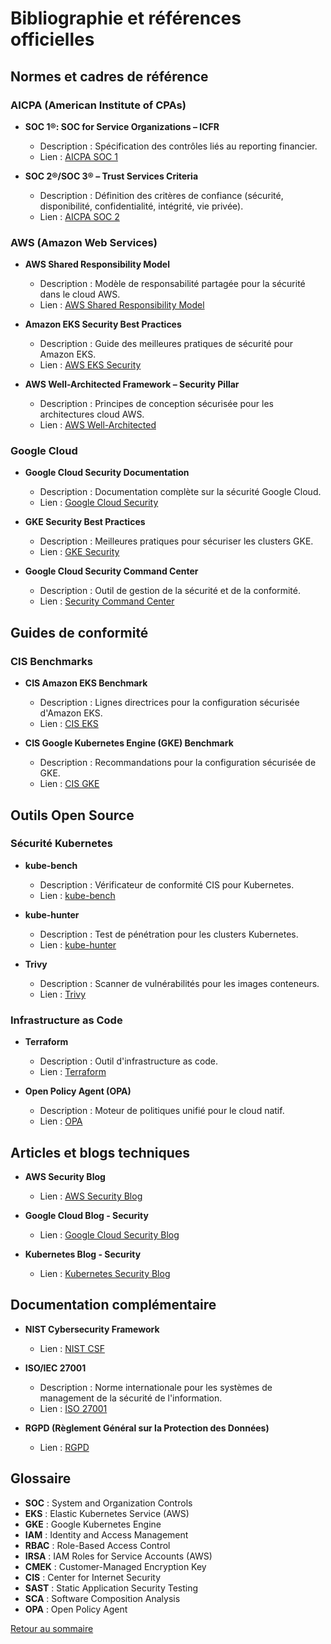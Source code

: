 # Bibliographie et références officielles

## Normes et cadres de référence

### AICPA (American Institute of CPAs)
- **SOC 1®: SOC for Service Organizations – ICFR**
  - Description : Spécification des contrôles liés au reporting financier.
  - Lien : [AICPA SOC 1](https://www.aicpa.org/interestareas/frc/assuranceadvisoryservices/aicpasoc1report.html)

- **SOC 2®/SOC 3® – Trust Services Criteria**
  - Description : Définition des critères de confiance (sécurité, disponibilité, confidentialité, intégrité, vie privée).
  - Lien : [AICPA SOC 2](https://www.aicpa.org/interestareas/frc/assuranceadvisoryservices/trustservicescriteria.html)

### AWS (Amazon Web Services)
- **AWS Shared Responsibility Model**
  - Description : Modèle de responsabilité partagée pour la sécurité dans le cloud AWS.
  - Lien : [AWS Shared Responsibility Model](https://aws.amazon.com/compliance/shared-responsibility-model/)

- **Amazon EKS Security Best Practices**
  - Description : Guide des meilleures pratiques de sécurité pour Amazon EKS.
  - Lien : [AWS EKS Security](https://docs.aws.amazon.com/eks/latest/userguide/security.html)

- **AWS Well-Architected Framework – Security Pillar**
  - Description : Principes de conception sécurisée pour les architectures cloud AWS.
  - Lien : [AWS Well-Architected](https://docs.aws.amazon.com/wellarchitected/latest/security-pillar/welcome.html)

### Google Cloud
- **Google Cloud Security Documentation**
  - Description : Documentation complète sur la sécurité Google Cloud.
  - Lien : [Google Cloud Security](https://cloud.google.com/security)

- **GKE Security Best Practices**
  - Description : Meilleures pratiques pour sécuriser les clusters GKE.
  - Lien : [GKE Security](https://cloud.google.com/kubernetes-engine/docs/concepts/security-overview)

- **Google Cloud Security Command Center**
  - Description : Outil de gestion de la sécurité et de la conformité.
  - Lien : [Security Command Center](https://cloud.google.com/security-command-center)

## Guides de conformité

### CIS Benchmarks
- **CIS Amazon EKS Benchmark**
  - Description : Lignes directrices pour la configuration sécurisée d'Amazon EKS.
  - Lien : [CIS EKS](https://www.cisecurity.org/benchmark/amazon_eks/)

- **CIS Google Kubernetes Engine (GKE) Benchmark**
  - Description : Recommandations pour la configuration sécurisée de GKE.
  - Lien : [CIS GKE](https://www.cisecurity.org/benchmark/kubernetes/)

## Outils Open Source

### Sécurité Kubernetes
- **kube-bench**
  - Description : Vérificateur de conformité CIS pour Kubernetes.
  - Lien : [kube-bench](https://github.com/aquasecurity/kube-bench)

- **kube-hunter**
  - Description : Test de pénétration pour les clusters Kubernetes.
  - Lien : [kube-hunter](https://github.com/aquasecurity/kube-hunter)

- **Trivy**
  - Description : Scanner de vulnérabilités pour les images conteneurs.
  - Lien : [Trivy](https://github.com/aquasecurity/trivy)

### Infrastructure as Code
- **Terraform**
  - Description : Outil d'infrastructure as code.
  - Lien : [Terraform](https://www.terraform.io/)

- **Open Policy Agent (OPA)**
  - Description : Moteur de politiques unifié pour le cloud natif.
  - Lien : [OPA](https://www.openpolicyagent.org/)

## Articles et blogs techniques
- **AWS Security Blog**
  - Lien : [AWS Security Blog](https://aws.amazon.com/blogs/security/)

- **Google Cloud Blog - Security**
  - Lien : [Google Cloud Security Blog](https://cloud.google.com/blog/topics/security)

- **Kubernetes Blog - Security**
  - Lien : [Kubernetes Security Blog](https://kubernetes.io/blog/categories/security/)

## Documentation complémentaire
- **NIST Cybersecurity Framework**
  - Lien : [NIST CSF](https://www.nist.gov/cyberframework)

- **ISO/IEC 27001**
  - Description : Norme internationale pour les systèmes de management de la sécurité de l'information.
  - Lien : [ISO 27001](https://www.iso.org/isoiec-27001-information-security.html)

- **RGPD (Règlement Général sur la Protection des Données)**
  - Lien : [RGPD](https://gdpr.eu/)

## Glossaire
- **SOC** : System and Organization Controls
- **EKS** : Elastic Kubernetes Service (AWS)
- **GKE** : Google Kubernetes Engine
- **IAM** : Identity and Access Management
- **RBAC** : Role-Based Access Control
- **IRSA** : IAM Roles for Service Accounts (AWS)
- **CMEK** : Customer-Managed Encryption Key
- **CIS** : Center for Internet Security
- **SAST** : Static Application Security Testing
- **SCA** : Software Composition Analysis
- **OPA** : Open Policy Agent

[Retour au sommaire](../../README.md)

